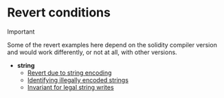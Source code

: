 # Revert conditions

> [!IMPORTANT]  
> Some of the revert examples here depend on the solidity compiler version and would
> work differently, or not at all, with other versions.

* **string**
  - [Revert due to string encoding](String/StrIssueExample.spec)
  - [Identifying illegally encoded strings](String/StrIssuePersistent.spec)
  - [Invariant for legal string writes](String/StrIssueInvariant.spec)
